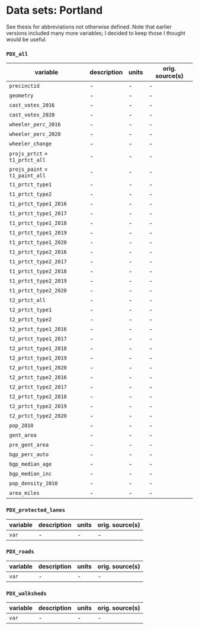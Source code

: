 # Data sets: Portland

See thesis for abbreviations not otherwise defined. Note that earlier versions included many more variables; I decided to keep those I thought would be useful.

### `PDX_all`

| variable  | description | units | orig. source(s) |
| --------- | ----------- | ----- | ----- |
| `precinctid` | - | - | - | - |
| `geometry` | - | - | - | - |
| `cast_votes_2016` | - | - | - | - |
| `cast_votes_2020` | - | - | - | - |
| `wheeler_perc_2016` | - | - | - | - |
| `wheeler_perc_2020` | - | - | - | - |
| `wheeler_change` | - | - | - | - |
| `projs_prtct` = `t1_prtct_all` | - | - | - | - |
| `projs_paint` = `t1_paint_all` | - | - | - | - |
| `t1_prtct_type1` | - | - | - | - |
| `t1_prtct_type2` | - | - | - | - |
| `t1_prtct_type1_2016` | - | - | - | - |
| `t1_prtct_type1_2017` | - | - | - | - |
| `t1_prtct_type1_2018` | - | - | - | - |
| `t1_prtct_type1_2019` | - | - | - | - |
| `t1_prtct_type1_2020` | - | - | - | - |
| `t1_prtct_type2_2016` | - | - | - | - |
| `t1_prtct_type2_2017` | - | - | - | - |
| `t1_prtct_type2_2018` | - | - | - | - |
| `t1_prtct_type2_2019` | - | - | - | - |
| `t1_prtct_type2_2020` | - | - | - | - |
| `t2_prtct_all` | - | - | - | - |
| `t2_prtct_type1` | - | - | - | - |
| `t2_prtct_type2` | - | - | - | - |
| `t2_prtct_type1_2016` | - | - | - | - |
| `t2_prtct_type1_2017` | - | - | - | - |
| `t2_prtct_type1_2018` | - | - | - | - |
| `t2_prtct_type1_2019` | - | - | - | - |
| `t2_prtct_type1_2020` | - | - | - | - |
| `t2_prtct_type2_2016` | - | - | - | - |
| `t2_prtct_type2_2017` | - | - | - | - |
| `t2_prtct_type2_2018` | - | - | - | - |
| `t2_prtct_type2_2019` | - | - | - | - |
| `t2_prtct_type2_2020` | - | - | - | - |
| `pop_2010` | - | - | - | - |
| `gent_area` | - | - | - | - |
| `pre_gent_area` | - | - | - | - |
| `bgp_perc_auto` | - | - | - | - |
| `bgp_median_age` | - | - | - | - |
| `bgp_median_inc` | - | - | - | - |
| `pop_density_2010` | - | - | - | - |
| `area_miles` | - | - | - | - |

### `PDX_protected_lanes`

| variable  | description | units | orig. source(s) |
| --------- | ----------- | ----- | ----- |
| `var` | - | - | - | - |


### `PDX_roads`

| variable  | description | units | orig. source(s) |
| --------- | ----------- | ----- | ----- |
| `var` | - | - | - | - |

### `PDX_walksheds`

| variable  | description | units | orig. source(s) |
| --------- | ----------- | ----- | ----- |
| `var` | - | - | - | - |
